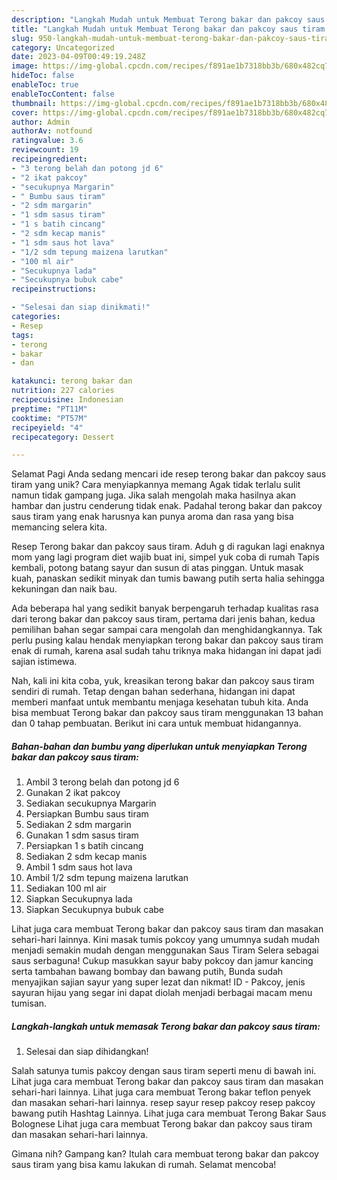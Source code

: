 ```yaml
---
description: "Langkah Mudah untuk Membuat Terong bakar dan pakcoy saus tiram yang Lezat Sekali, Lezat"
title: "Langkah Mudah untuk Membuat Terong bakar dan pakcoy saus tiram yang Lezat Sekali, Lezat"
slug: 950-langkah-mudah-untuk-membuat-terong-bakar-dan-pakcoy-saus-tiram-yang-lezat-sekali-lezat
category: Uncategorized
date: 2023-04-09T00:49:19.248Z
image: https://img-global.cpcdn.com/recipes/f891ae1b7318bb3b/680x482cq70/terong-bakar-dan-pakcoy-saus-tiram-foto-resep-utama.jpg
hideToc: false
enableToc: true
enableTocContent: false
thumbnail: https://img-global.cpcdn.com/recipes/f891ae1b7318bb3b/680x482cq70/terong-bakar-dan-pakcoy-saus-tiram-foto-resep-utama.jpg
cover: https://img-global.cpcdn.com/recipes/f891ae1b7318bb3b/680x482cq70/terong-bakar-dan-pakcoy-saus-tiram-foto-resep-utama.jpg
author: Admin
authorAv: notfound
ratingvalue: 3.6
reviewcount: 19
recipeingredient:
- "3 terong belah dan potong jd 6"
- "2 ikat pakcoy"
- "secukupnya Margarin"
- " Bumbu saus tiram"
- "2 sdm margarin"
- "1 sdm sasus tiram"
- "1 s batih cincang"
- "2 sdm kecap manis"
- "1 sdm saus hot lava"
- "1/2 sdm tepung maizena larutkan"
- "100 ml air"
- "Secukupnya lada"
- "Secukupnya bubuk cabe"
recipeinstructions:

- "Selesai dan siap dinikmati!"
categories:
- Resep
tags:
- terong
- bakar
- dan

katakunci: terong bakar dan 
nutrition: 227 calories
recipecuisine: Indonesian
preptime: "PT11M"
cooktime: "PT57M"
recipeyield: "4"
recipecategory: Dessert

---
```



Selamat Pagi Anda sedang mencari ide resep terong bakar dan pakcoy saus tiram yang unik? Cara menyiapkannya memang Agak tidak terlalu sulit namun tidak gampang juga. Jika salah mengolah maka hasilnya akan hambar dan justru cenderung tidak enak. Padahal terong bakar dan pakcoy saus tiram yang enak harusnya kan punya aroma dan rasa yang bisa memancing selera kita.


Resep Terong bakar dan pakcoy saus tiram. Aduh g di ragukan lagi enaknya mom yang lagi program diet wajib buat ini, simpel yuk coba di rumah Tapis kembali, potong batang sayur dan susun di atas pinggan. Untuk masak kuah, panaskan sedikit minyak dan tumis bawang putih serta halia sehingga kekuningan dan naik bau.

Ada beberapa hal yang sedikit banyak berpengaruh terhadap kualitas rasa dari terong bakar dan pakcoy saus tiram, pertama dari jenis bahan, kedua pemilihan bahan segar sampai cara mengolah dan menghidangkannya. Tak perlu pusing kalau hendak menyiapkan terong bakar dan pakcoy saus tiram enak di rumah, karena asal sudah tahu triknya maka hidangan ini dapat jadi sajian istimewa.


Nah, kali ini kita coba, yuk, kreasikan terong bakar dan pakcoy saus tiram sendiri di rumah. Tetap dengan bahan sederhana, hidangan ini dapat memberi manfaat untuk membantu menjaga kesehatan tubuh kita. Anda bisa membuat Terong bakar dan pakcoy saus tiram menggunakan 13 bahan dan 0 tahap pembuatan. Berikut ini cara untuk membuat hidangannya.

<!--inarticleads1-->

##### Bahan-bahan dan bumbu yang diperlukan untuk menyiapkan Terong bakar dan pakcoy saus tiram:

1. Ambil 3 terong belah dan potong jd 6
1. Gunakan 2 ikat pakcoy
1. Sediakan secukupnya Margarin
1. Persiapkan  Bumbu saus tiram
1. Sediakan 2 sdm margarin
1. Gunakan 1 sdm sasus tiram
1. Persiapkan 1 s batih cincang
1. Sediakan 2 sdm kecap manis
1. Ambil 1 sdm saus hot lava
1. Ambil 1/2 sdm tepung maizena larutkan
1. Sediakan 100 ml air
1. Siapkan Secukupnya lada
1. Siapkan Secukupnya bubuk cabe


Lihat juga cara membuat Terong bakar dan pakcoy saus tiram dan masakan sehari-hari lainnya. Kini masak tumis pokcoy yang umumnya sudah mudah menjadi semakin mudah dengan menggunakan Saus Tiram Selera sebagai saus serbaguna! Cukup masukkan sayur baby pokcoy dan jamur kancing serta tambahan bawang bombay dan bawang putih, Bunda sudah menyajikan sajian sayur yang super lezat dan nikmat! ID - Pakcoy, jenis sayuran hijau yang segar ini dapat diolah menjadi berbagai macam menu tumisan. 

<!--inarticleads2-->

##### Langkah-langkah untuk memasak Terong bakar dan pakcoy saus tiram:


1. Selesai dan siap dihidangkan!

Salah satunya tumis pakcoy dengan saus tiram seperti menu di bawah ini. Lihat juga cara membuat Terong bakar dan pakcoy saus tiram dan masakan sehari-hari lainnya. Lihat juga cara membuat Terong bakar teflon penyek dan masakan sehari-hari lainnya. resep sayur resep pakcoy resep pakcoy bawang putih Hashtag Lainnya. Lihat juga cara membuat Terong Bakar Saus Bolognese Lihat juga cara membuat Terong bakar dan pakcoy saus tiram dan masakan sehari-hari lainnya. 

Gimana nih? Gampang kan? Itulah cara membuat terong bakar dan pakcoy saus tiram yang bisa kamu lakukan di rumah. Selamat mencoba!
